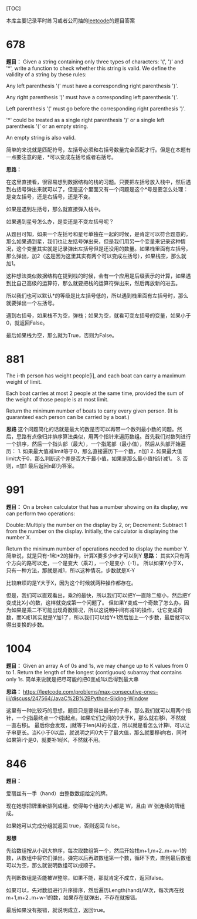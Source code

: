 [TOC]

本库主要记录平时练习或者公司抽的[leetcode](https://leetcode.com/)的题目答案

# 678
**题目：**
Given a string containing only three types of characters: '(', ')' and '*', write a function to check 
whether this string is valid. We define the validity of a string by these rules:

Any left parenthesis '(' must have a corresponding right parenthesis ')'.

Any right parenthesis ')' must have a corresponding left parenthesis '('.

Left parenthesis '(' must go before the corresponding right parenthesis ')'.

'*' could be treated as a single right parenthesis ')' or a single left parenthesis '(' or an empty string.

An empty string is also valid.

简单的来说就是匹配符号，左括号必须和右括号数量完全匹配才行。但是在本题有一点要注意的是，*可以变成左括号或者右括号。

**思路：**

在这里直接看，很容易想到数据结构的栈的习题。只要把左括号放入栈中，然后遇到右括号弹出来就可以了，但是这个里面又有一个问题是这个*号是要怎么处理：是变左括号，还是右括号，还是不变。

如果是遇到左括号，那么就直接弹入栈中。

如果遇到星号怎么办，是变还是不变左括号呢？

从题目可知，如果一个左括号和星号单独在一起的时候，是肯定可以符合题意的，那么如果遇到星，我们也让左括号弹出来，但是我们用另一个变量来记录这种情况，这个变量其实就是记录弹出左括号但是还没用的数量。如果栈里面有左括号，那么弹出，加2（这是因为这里其实有两个可以变成左括号），如果栈空，那么就加1。

这种想法类似数据结构在提到栈的时候，会有一个应用是后缀表示的计算，如果遇到比自己高级的运算符，那么就要把栈的运算符弹出来，然后再放新的进去。

所以我们也可以默认*的等级是比左括号低的，所以遇到栈里面有左括号时，那么就要弹出一个左括号。

遇到右括号，如果栈不为空，弹栈；如果为空，就看可变左括号的变量，如果小于0，就返回False。

最后如果栈为空，那么就为True，否则为False。
# 881
The i-th person has weight people[i], and each boat can carry a maximum weight of limit.

Each boat carries at most 2 people at the same time, provided the sum of the weight of those people is at most limit.

Return the minimum number of boats to carry every given person.  (It is guaranteed each person can be carried by a boat.)

**思路**
这个问题简化的话就是最大的数是否可以再带一个数列最小数的问题。然后，思路有点像归并排序算法类似，用两个指针来遍历数组。首先我们对数列进行一个排序，然后一个指头部（最大），一个指尾部（最小值），然后从头部开始遍历：
    1. 如果最大值减limit等于0，那么直接遍历下一个数，n加1
    2. 如果最大值limit大于0，那么判断这个差是否大于最小值，如果是那么最小值指针减1。
    3. 否则，n加1
最后返回n即为答案。

# 991
**题目：**
On a broken calculator that has a number showing on its display, we can perform two operations:

Double: Multiply the number on the display by 2, or;
Decrement: Subtract 1 from the number on the display.
Initially, the calculator is displaying the number X.

Return the minimum number of operations needed to display the number Y.
简单说，就是只有-1和*2的操作，计算X要多少步才可以到Y
**思路：**
其实X只有两个方向的路可以走，一个是变大（乘2），一个是变小（-1）。
所以如果Y小于X，只有一种方法，那就是减1，所以这种情况，步数就是X-Y

比较麻烦的是Y大于X，因为这个时候就两种操作都存在。

但是，我们可以直观看出，乘2的最快，所以我们可以把Y一直除二缩小，然后把Y变成比X小的数，这样就变成第一个问题了。
但如果Y变成一个奇数了怎么办，因为如果是乘二不可能出现奇数情况，所以这说明中间有减1的操作，让它变成奇数，而X减1其实就是Y加1了，所以我们可以给Y+1然后加上一个步数，最后就可以得出变换的步数。

# 1004
**题目：**
Given an array A of 0s and 1s, we may change up to K values from 0 to 1.
Return the length of the longest (contiguous) subarray that contains only 1s.
简单来说就是把尽可能的把0变成1以后得到最大串

**思路：**
https://leetcode.com/problems/max-consecutive-ones-iii/discuss/247564/JavaC%2B%2BPython-Sliding-Window

这里有一种比较巧的思想，题目只是要得出最长的子串，那么我们就可以用两个指针，一个j指最终点一个i指起点。如果它们之间的0大于K，那么就右移i，不然就一直右移j。
最后你会发现，j就等于len(A)的长度，所以就是看怎么计算i，可以让子串更长。当K小于0以后，就说明之间0大于了最大值，那么就要移i向右，同时如果第i个是0，就要补1给K，不然就不用。

# 846

**题目：**

爱丽丝有一手（hand）由整数数组给定的牌。 

现在她想把牌重新排列成组，使得每个组的大小都是 W，且由 W 张连续的牌组成。

如果她可以完成分组就返回 true，否则返回 false。

**思想**

先给数组按从小到大排序，每次取数组第一个，然后开始找m+1,m+2..m+w-1的数，从数组中将它们弹出。弹完以后再取数组第一个数，循环下去，直到最后数组可以为空，那么就说明数组可以成顺子。

先判断数组是否能被W整除，如果不能，那就肯定不成立，返回false。

如果可以，先对数组进行升序排序，然后遍历Length(hand)/W次，每次再在找m+1,m+2..m+w-1的数，如果存在就弹出，不存在就报错。

最后如果没有报错，就说明成立，返回true。